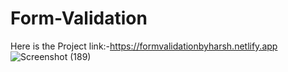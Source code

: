 # Form-Validation

Here is the Project link:-https://formvalidationbyharsh.netlify.app
![Screenshot (189)](https://github.com/harshsinghmumbai/Form-Validation/assets/145204222/09b7f0a7-6280-4635-b47d-9ee2f3df1062)
